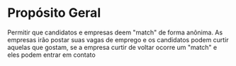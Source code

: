# Propósito Geral
Permitir que candidatos e empresas deem "match" de forma anônima. 
As empresas irão postar suas vagas de emprego e os candidatos podem curtir aquelas que gostam, se a empresa curtir de voltar ocorre um "match" e eles podem entrar em contato

